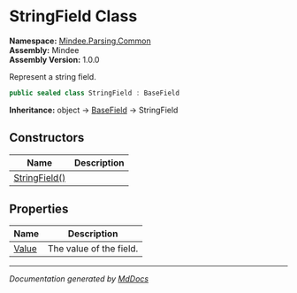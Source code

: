 ﻿<!--  
  <auto-generated>   
    The contents of this file were generated by a tool.  
    Changes to this file may be list if the file is regenerated  
  </auto-generated>   
-->

# StringField Class

**Namespace:** [Mindee.Parsing.Common](../index.md)  
**Assembly:** Mindee  
**Assembly Version:** 1.0.0

Represent a string field.

```csharp
public sealed class StringField : BaseField
```

**Inheritance:** object → [BaseField](../BaseField/index.md) → StringField

## Constructors

| Name                                   | Description |
| -------------------------------------- | ----------- |
| [StringField()](constructors/index.md) |             |

## Properties

| Name                         | Description             |
| ---------------------------- | ----------------------- |
| [Value](properties/Value.md) | The value of the field. |

___

*Documentation generated by [MdDocs](https://github.com/ap0llo/mddocs)*
